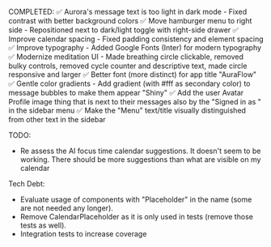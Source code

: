 COMPLETED:
✅ Aurora's message text is too light in dark mode - Fixed contrast with better background colors
✅ Move hamburger menu to right side - Repositioned next to dark/light toggle with right-side drawer
✅ Improve calendar spacing - Fixed padding consistency and element spacing
✅ Improve typography - Added Google Fonts (Inter) for modern typography
✅ Modernize meditation UI - Made breathing circle clickable, removed bulky controls, removed cycle counter and descriptive text, made circle responsive and larger
✅ Better font (more distinct) for app title "AuraFlow"
✅ Gentle color gradients - Add gradient (with #fff as secondary color) to message bubbles to make them appear "Shiny"
✅ Add the user Avatar Profile image thing that is next to their messages also by the "Signed in as "
in the sidebar menu
✅ Make the "Menu" text/title visually distinguished from other text in the sidebar

TODO:
- Re assess the AI focus time calendar suggestions. It doesn't seem to be working.
There should be more suggestions than what are visible on my calendar


Tech Debt:
- Evaluate usage of components with "Placeholder" in the name (some are not needed any longer).
- Remove CalendarPlaceholder as it is only used in tests (remove those tests as well).
- Integration tests to increase coverage